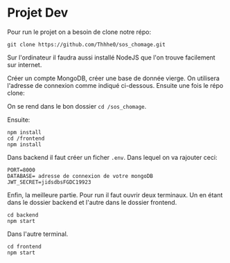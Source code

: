 # Projet Dev


Pour run le projet on a besoin de clone notre répo:

```bash=
git clone https://github.com/Thhhe0/sos_chomage.git
```

Sur l'ordinateur il faudra aussi installé NodeJS que l'on trouve facilement sur internet.

Créer un compte MongoDB, créer une base de donnée vierge. On utilisera l'adresse de connexion comme indiqué ci-dessous.
Ensuite une fois le répo clone:

On se rend dans le bon dossier `cd /sos_chomage`.

Ensuite: 
```
npm install
cd /frontend
npm install
```

Dans backend il faut créer un ficher `.env`. Dans lequel on va rajouter ceci: 
```
PORT=8000
DATABASE= adresse de connexion de votre mongoDB
JWT_SECRET=jidsdbsFGDC19923
```

Enfin, la meilleure partie. Pour run il faut ouvrir deux terminaux. Un en étant dans le dossier backend et l'autre dans le dossier frontend.
```
cd backend
npm start
```
Dans l'autre terminal.
```
cd frontend 
npm start
```